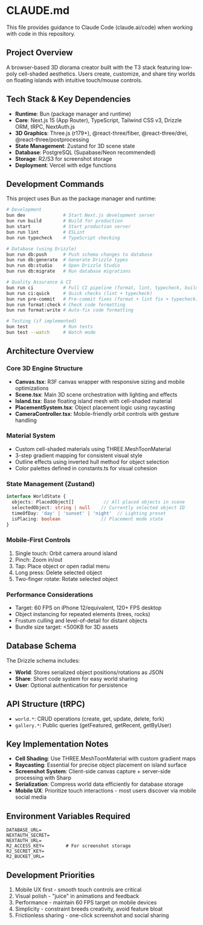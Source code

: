 # CLAUDE.md

This file provides guidance to Claude Code (claude.ai/code) when working with code in this repository.

## Project Overview
A browser-based 3D diorama creator built with the T3 stack featuring low-poly cell-shaded aesthetics. Users create, customize, and share tiny worlds on floating islands with intuitive touch/mouse controls.

## Tech Stack & Key Dependencies
- **Runtime**: Bun (package manager and runtime)
- **Core**: Next.js 15 (App Router), TypeScript, Tailwind CSS v3, Drizzle ORM, tRPC, NextAuth.js
- **3D Graphics**: Three.js (r179+), @react-three/fiber, @react-three/drei, @react-three/postprocessing
- **State Management**: Zustand for 3D scene state
- **Database**: PostgreSQL (Supabase/Neon recommended)
- **Storage**: R2/S3 for screenshot storage
- **Deployment**: Vercel with edge functions

## Development Commands
This project uses Bun as the package manager and runtime:

```bash
# Development
bun dev              # Start Next.js development server
bun run build        # Build for production
bun start            # Start production server
bun run lint         # ESLint
bun run typecheck    # TypeScript checking

# Database (using Drizzle)
bun run db:push      # Push schema changes to database
bun run db:generate  # Generate Drizzle types
bun run db:studio    # Open Drizzle Studio
bun run db:migrate   # Run database migrations

# Quality Assurance & CI
bun run ci           # Full CI pipeline (format, lint, typecheck, build)
bun run ci:quick     # Quick checks (lint + typecheck)
bun run pre-commit   # Pre-commit fixes (format + lint fix + typecheck)
bun run format:check # Check code formatting
bun run format:write # Auto-fix code formatting

# Testing (if implemented)
bun test             # Run tests
bun test --watch     # Watch mode
```

## Architecture Overview

### Core 3D Engine Structure
- **Canvas.tsx**: R3F canvas wrapper with responsive sizing and mobile optimizations
- **Scene.tsx**: Main 3D scene orchestration with lighting and effects
- **Island.tsx**: Base floating island mesh with cell-shaded material
- **PlacementSystem.tsx**: Object placement logic using raycasting
- **CameraController.tsx**: Mobile-friendly orbit controls with gesture handling

### Material System
- Custom cell-shaded materials using THREE.MeshToonMaterial
- 3-step gradient mapping for consistent visual style
- Outline effects using inverted hull method for object selection
- Color palettes defined in constants.ts for visual cohesion

### State Management (Zustand)
```typescript
interface WorldState {
  objects: PlacedObject[]           // All placed objects in scene
  selectedObject: string | null    // Currently selected object ID
  timeOfDay: 'day' | 'sunset' | 'night'  // Lighting preset
  isPlacing: boolean               // Placement mode state
}
```

### Mobile-First Controls
1. Single touch: Orbit camera around island
2. Pinch: Zoom in/out
3. Tap: Place object or open radial menu
4. Long press: Delete selected object
5. Two-finger rotate: Rotate selected object

### Performance Considerations
- Target: 60 FPS on iPhone 12/equivalent, 120+ FPS desktop
- Object instancing for repeated elements (trees, rocks)
- Frustum culling and level-of-detail for distant objects
- Bundle size target: <500KB for 3D assets

## Database Schema
The Drizzle schema includes:
- **World**: Stores serialized object positions/rotations as JSON
- **Share**: Short code system for easy world sharing  
- **User**: Optional authentication for persistence

## API Structure (tRPC)
- `world.*`: CRUD operations (create, get, update, delete, fork)
- `gallery.*`: Public queries (getFeatured, getRecent, getByUser)

## Key Implementation Notes
- **Cell Shading**: Use THREE.MeshToonMaterial with custom gradient maps
- **Raycasting**: Essential for precise object placement on island surface  
- **Screenshot System**: Client-side canvas capture + server-side processing with Sharp
- **Serialization**: Compress world data efficiently for database storage
- **Mobile UX**: Prioritize touch interactions - most users discover via mobile social media

## Environment Variables Required
```env
DATABASE_URL=
NEXTAUTH_SECRET=
NEXTAUTH_URL=
R2_ACCESS_KEY=        # For screenshot storage
R2_SECRET_KEY=
R2_BUCKET_URL=
```

## Development Priorities
1. Mobile UX first - smooth touch controls are critical
2. Visual polish - "juice" in animations and feedback
3. Performance - maintain 60 FPS target on mobile devices
4. Simplicity - constraint breeds creativity, avoid feature bloat
5. Frictionless sharing - one-click screenshot and social sharing
